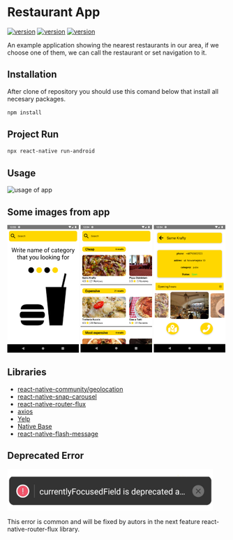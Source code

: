 # Restaurant App

[![version](https://img.shields.io/badge/react-16.13.1-green.svg)](https://pl.reactjs.org/)
[![version](https://img.shields.io/badge/react_native-0.63.2-blue.svg)](https://reactnative.dev/)
[![version](https://img.shields.io/badge/npm-6.14.5-orange.svg)](https://www.npmjs.com/)

An example application showing the nearest restaurants in our area, if we choose one of them, we can call the restaurant or set navigation to it.


## Installation

After clone of repository you should use this comand below that install all necesary packages.

```bash
npm install
```

## Project Run

```bash
npx react-native run-android
```

## Usage

![usage of app](https://media.giphy.com/media/87rNdZUgkpx6aag0U0/giphy.gif)

## Some images from app

![screen1](https://github.com/PatrykIZajac/RestaurantAppSample/blob/master/Assets/screen1.png)
![screen2](https://github.com/PatrykIZajac/RestaurantAppSample/blob/master/Assets/screen2.png)
![screen3](https://github.com/PatrykIZajac/RestaurantAppSample/blob/master/Assets/screen3.png)



## Libraries

* [react-native-community/geolocation](https://github.com/react-native-community/react-native-geolocation)
* [react-native-snap-carousel](https://github.com/archriss/react-native-snap-carousel)
* [react-native-router-flux](https://github.com/aksonov/react-native-router-flux)
* [axios](https://www.npmjs.com/package/axios)
* [Yelp](https://www.yelp.com/developers/documentation/v3/business_search)
* [Native Base](https://docs.nativebase.io/docs/GetStarted.html)
* [react-native-flash-message](https://github.com/lucasferreira/react-native-flash-message)


## Deprecated Error

![error image](https://github.com/PatrykIZajac/RestaurantAppSample/blob/master/Assets/deprecatedError.png)

This error is common and will be fixed by autors in the next feature react-native-router-flux library.
